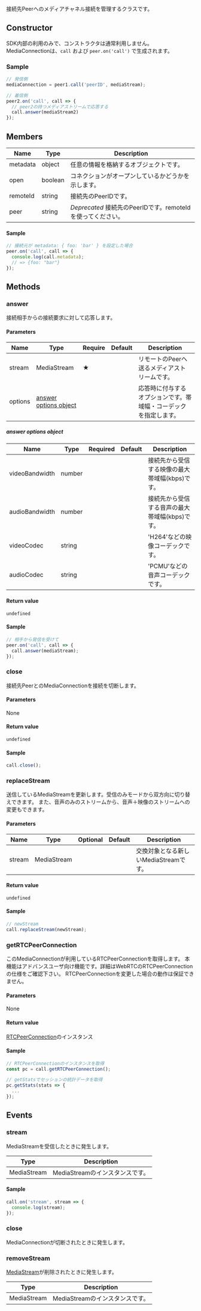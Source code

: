 接続先Peerへのメディアチャネル接続を管理するクラスです。

## Constructor

SDK内部の利用のみで、コンストラクタは通常利用しません。 
MediaConnectionは、`call` および `peer.on('call')` で生成されます。

### Sample

```js
// 発信側
mediaConnection = peer1.call('peerID', mediaStream);

// 着信側
peer2.on('call', call => {
  // peer2の持つメディアストリームで応答する
  call.answer(mediaStream2)
});
```

## Members

|Name|Type|Description|
|----|----|----|
|metadata|object|任意の情報を格納するオブジェクトです。|
|open|boolean|コネクションがオープンしているかどうかを示します。|
|remoteId|string|接続先のPeerIDです。|
|peer|string|*Deprecated* 接続先のPeerIDです。remoteIdを使ってください。|

#### Sample

```js
// 接続元が metadata: { foo: 'bar' } を設定した場合
peer.on('call', call => {
  console.log(call.metadata);
  // => {foo: "bar"}
});
```

## Methods

### answer

接続相手からの接続要求に対して応答します。

#### Parameters

| Name | Type | Require | Default | Description |
| --- | --- | --- | --- | --- |
| stream | MediaStream | ★ | | リモートのPeerへ送るメディアストリームです。|
| options | [answer options object](#answer-options-object) | | |応答時に付与するオプションです。帯域幅・コーデックを指定します。 |

##### answer options object

| Name | Type | Required | Default | Description |
| --- | --- | --- | --- | --- |
| videoBandwidth | number | | | 接続先から受信する映像の最大帯域幅(kbps)です。 |
| audioBandwidth | number | | | 接続先から受信する音声の最大帯域幅(kbps)です。 |
| videoCodec | string | | | 'H264'などの映像コーデックです。 |
| audioCodec | string | | | 'PCMU'などの音声コーデックです。 |

#### Return value 

`undefined`

#### Sample

```js
// 相手から発信を受けて
peer.on('call', call => {
  call.answer(mediaStream);
});
```

### close

接続先PeerとのMediaConnectionを接続を切断します。

#### Parameters

None

#### Return value 

`undefined`

#### Sample

```js
call.close();
```

### replaceStream

送信しているMediaStreamを更新します。受信のみモードから双方向に切り替えできます。
また、音声のみのストリームから、音声＋映像のストリームへの変更もできます。

#### Parameters

| Name | Type | Optional | Default | Description |
| --- | --- | --- | --- | --- |
| stream | MediaStream | | | 交換対象となる新しいMediaStreamです。 |

#### Return value 

`undefined`

#### Sample

```js
// newStream
call.replaceStream(newStream);
```

### getRTCPeerConnection

このMediaConnectionが利用しているRTCPeerConnectionを取得します。
本機能はアドバンスユーザ向け機能です。詳細はWebRTCのRTCPeerConnectionの仕様をご確認下さい。
RTCPeerConnectionを変更した場合の動作は保証できません。

#### Parameters

None

#### Return value 

[RTCPeerConnection](https://developer.mozilla.org/en-US/docs/Web/API/RTCPeerConnection)のインスタンス

#### Sample

```js
// RTCPeerConnectionのインスタンスを取得
const pc = call.getRTCPeerConnection();

// getStatsでセッションの統計データを取得
pc.getStats(stats => {
  ...
});
```

## Events

### stream 

MediaStreamを受信したときに発生します。

|Type|Description|
|----|----|
|MediaStream|MediaStreamのインスタンスです。|

#### Sample

```js
call.on('stream', stream => {
  console.log(stream);
});
```

### close

MediaConnectionが切断されたときに発生します。

### removeStream

[MediaStream](https://developer.mozilla.org/en-US/docs/Web/API/MediaStream)が削除されたときに発生します。

|Type|Description|
|----|----|
|MediaStream|MediaStreamのインスタンスです。|

